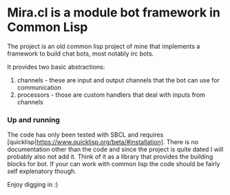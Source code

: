 # Mira.cl is a module bot framework in Common Lisp

The project is an old common lisp project of mine that implements
a framework to build chat bots, most notably irc bots.

It provides two basic abstractions:

1. channels - these are input and output channels that the bot can use for communication
2. processors - those are custom handlers that deal with inputs from channels

### Up and running

The code has only been tested with SBCL and requires [quicklisp|https://www.quicklisp.org/beta/#installation].
There is no documentation other than the code and since the project is quite dated I will probably also not 
add it. Think of it as a library that provides the building blocks for bot. If your can work with common lisp
the code should be fairly self explenatory though.

Enjoy digging in :)
